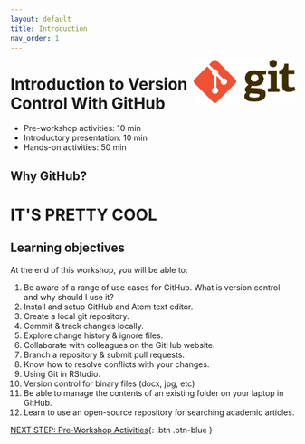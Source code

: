 ```yaml
---
layout: default
title: Introduction 
nav_order: 1
---
```


<img src="images/logo.png" alt="logo" style="float:right;width:180px;">

# Introduction to Version Control With GitHub

- Pre-workshop activities: 10 min 
- Introductory presentation: 10 min
- Hands-on activities: 50 min

## Why GitHub?

# **IT'S PRETTY COOL**

## Learning objectives

At the end of this workshop, you will be able to:

1.  Be aware of a range of use cases for GitHub. What is version control and why should I use it?
2.  Install and setup GitHub and Atom text editor.
3.  Create a local git repository.
4.  Commit & track changes locally.
5.  Explore change history & ignore files.
6.  Collaborate with colleagues on the GitHub website.
7.  Branch a repository & submit pull requests.
8.  Know how to resolve conflicts with your changes.
9.  Using Git in RStudio.
0.  Version control for binary files (docx, jpg, etc)
1.  Be able to manage the contents of an existing folder on your laptop in GitHub.
2.  Learn to use an open-source repository for searching academic articles.
 
[NEXT STEP: Pre-Workshop Activities](pre-workshop.html){: .btn .btn-blue }

